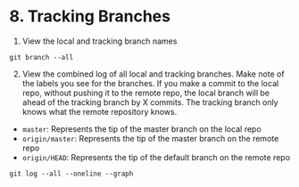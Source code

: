 # 8. Tracking Branches
1. View the local and tracking branch names
```
git branch --all
```

2. View the combined log of all local and tracking branches. Make note of the labels you see for the branches. If you make a commit to the local repo, without pushing it to the remote repo, the local branch will be ahead of the tracking branch by X commits. The tracking branch only knows what the remote repository knows. 
- ```master```: Represents the tip of the master branch on the local repo
- ```origin/master```: Represents the tip of the master branch on the remote repo
- ```origin/HEAD```: Represents the tip of the default branch on the remote repo
```
git log --all --oneline --graph
```
